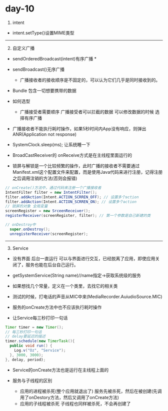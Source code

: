 # day-10

1. intent

* intent.setType()设置MIME类型

---

2. 自定义广播

* sendOrderedBroadcast(intent)有序广播
  *  

* sendBroadcast()无序广播
  * 广播接收者的接收顺序是不固定的，可以认为它们几乎是同时接收到的。

* Bundle 包含一切想要携带的数据

* 如何选型
  * 广播接受者需要顺序 广播接受者可以拦截的数据 可以修改数据的时候 选择有序广播

* 广播接收者不能执行耗时操作，如果5秒时间内App没有响应，则弹出ANR(Application not response)

* SystemClock.sleep(ms); 让系统睡一下

* BroadCastReceiver的 onReceive方式是在主线程里面运行的

* 锁屏与解锁是一个比较频繁的操作，此时广播的接收者不需要通过Manifest.xml这个配置文件来配置，而是使用Java代码来进行注册，记得注册之后调用注销的方法(否则会报错)

```java
// onCreate()方法中，通过代码来注册一个广播接收者
IntentFilter filter = new IntentFilter();
filter.addAction(Intent.ACTION_SCRREN_OFF); // 设置多个action
filter.addAction(Intent.ACTION_SCRREN_ON); // 设置多个action
// 锁屏的对象 全局变量
screenRegister = new SrceenReceiver();
registerReceiver(screenRegister, filter); // 第一个参数是自己新建的类

// onDestroy中
  super.onDestroy();
  unregisterReceiver(screenRegister);
```

---

3. Service

* 没有界面 后台一直运行 可以与界面进行交互，已经脱离了应用，即使应用关闭了，服务也能在后台自己运行。

* getSystemService(String name)//name指定->获取系统级的服务

* 如果想找几个常量，定义在一个类里，去找它的相关类

* 测试的时候，打电话的声音从MIC中来(MediaRecorder.AuiudioSource.MIC)

* 服务的onCreate方法中也不应该执行耗时操作

* 让Service每三秒打印一句话

```java
Timer timer = new Timer();
// 每三秒打印一句话
// delay要延迟的描述
timer.schedule(new TimerTask(){
  public void run() {
    Log.v("Oz", "Service");
  }, 3000, 3000);
}, delay, period);
```

* Service的onCreate方法也是运行在主线程上面的

* 服务与子线程的区别
  * 应用的进程被杀死(整个应用就退出了) 服务先被杀死，然后在被创建(先调用了onDestory方法，然后又调用了onCreate方法)
  * 应用的子线程被杀死 子线程也同样被杀死，不会再创建了


  

